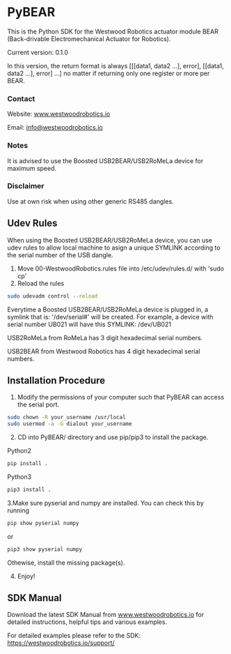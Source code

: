 # PyBEAR
This is the Python SDK for the Westwood Robotics actuator module BEAR (Back-drivable Electromechanical Actuator for Robotics).

Current version: 0.1.0

In this version, the return format is always [[[data1, data2 ...], error], [[data1, data2 ...], error] ...] no matter if returning only one register or more per BEAR.

### Contact
Website: www.westwoodrobotics.io

Email: info@westwoodrobotics.io

### Notes
It is advised to use the Boosted USB2BEAR/USB2RoMeLa device for maximum speed.

### Disclaimer
Use at own risk when using other generic RS485 dangles.

###

## Udev Rules
When using the Boosted USB2BEAR/USB2RoMeLa device, you can use udev rules to allow local machine to asign a unique SYMLINK according to the serial number of the USB dangle.
1. Move 00-WestwoodRobotics.rules file into /etc/udev/rules.d/ with 'sudo cp'
2. Reload the rules
```bash
sudo udevadm control --reload
```

Everytime a  Boosted USB2BEAR/USB2RoMeLa device is plugged in, a symlink that is: '/dev/serial#' will be created.
For example, a device with serial number UB021 will have this SYMLINK: /dev/UB021

USB2RoMeLa from RoMeLa has 3 digit hexadecimal serial numbers.

USB2BEAR from Westwood Robotics has 4 digit hexadecimal serial numbers.


## Installation Procedure
1. Modify the permissions of your computer such that PyBEAR can access the serial port.
```bash
sudo chown -R your_username /usr/local
sudo usermod -a -G dialout your_username
```

2. CD into PyBEAR/ directory and use pip/pip3 to install the package.

Python2
```bash
pip install .
```

Python3
```bash
pip3 install .
```
3.Make sure pyserial and numpy are installed. You can check this by running 
```bash
pip show pyserial numpy
```
or 
```bash
pip3 show pyserial numpy
```

Othewise, install the missing package(s).

4. Enjoy!

## SDK Manual
Download the latest SDK Manual from www.westwoodrobotics.io for detailed instructions, helpful tips and various examples.

For detailed examples please refer to the SDK: https://westwoodrobotics.io/support/

